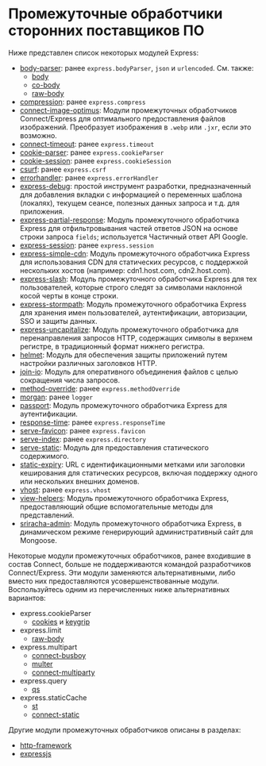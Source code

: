 # Промежуточные обработчики сторонних поставщиков ПО

Ниже представлен список некоторых модулей Express:

-   [body-parser](https://github.com/expressjs/body-parser): ранее `express.bodyParser`, `json` и `urlencoded`. См. также:
    -   [body](https://github.com/raynos/body)
    -   [co-body](https://github.com/visionmedia/co-body)
    -   [raw-body](https://github.com/stream-utils/raw-body)
-   [compression](https://github.com/expressjs/compression): ранее `express.compress`
-   [connect-image-optimus](https://github.com/msemenistyi/connect-image-optimus): Модули промежуточных обработчиков Connect/Express для оптимального предоставления файлов изображений. Преобразует изображения в `.webp` или `.jxr`, если это возможно.
-   [connect-timeout](https://github.com/expressjs/timeout): ранее `express.timeout`
-   [cookie-parser](https://github.com/expressjs/cookie-parser): ранее `express.cookieParser`
-   [cookie-session](https://github.com/expressjs/cookie-session): ранее `express.cookieSession`
-   [csurf](https://github.com/expressjs/csurf): ранее `express.csrf`
-   [errorhandler](https://github.com/expressjs/errorhandler): ранее `express.errorHandler`
-   [express-debug](https://github.com/devoidfury/express-debug): простой инструмент разработки, предназначенный для добавления вкладки с информацией о переменных шаблона (локалях), текущем сеансе, полезных данных запроса и т.д. для приложения.
-   [express-partial-response](https://github.com/nemtsov/express-partial-response): Модуль промежуточного обработчика Express для отфильтровывания частей ответов JSON на основе строки запроса `fields`; используется Частичный ответ API Google.
-   [express-session](https://github.com/expressjs/session): ранее `express.session`
-   [express-simple-cdn](https://github.com/jamiesteven/express-simple-cdn): Модуль промежуточного обработчика Express для использования CDN для статических ресурсов, с поддержкой нескольких хостов (например: cdn1.host.com, cdn2.host.com).
-   [express-slash](https://github.com/ericf/express-slash): Модуль промежуточного обработчика Express для тех пользователей, которые строго следят за символами наклонной косой черты в конце строки.
-   [express-stormpath](https://github.com/stormpath/stormpath-express): Модуль промежуточного обработчика Express для хранения имен пользователей, аутентификации, авторизации, SSO и защиты данных.
-   [express-uncapitalize](https://github.com/jamiesteven/express-uncapitalize): Модуль промежуточного обработчика для перенаправления запросов HTTP, содержащих символы в верхнем регистре, в традиционный формат нижнего регистра.
-   [helmet](https://github.com/helmetjs/helmet): Модуль для обеспечения защиты приложений путем настройки различных заголовков HTTP.
-   [join-io](https://github.com/coderaiser/join-io 'join-io'): Модуль для оперативного объединения файлов с целью сокращения числа запросов.
-   [method-override](https://github.com/expressjs/method-override): ранее `express.methodOverride`
-   [morgan](https://github.com/expressjs/morgan): ранее `logger`
-   [passport](https://github.com/jaredhanson/passport): Модуль промежуточного обработчика Express для аутентификации.
-   [response-time](https://github.com/expressjs/response-time): ранее `express.responseTime`
-   [serve-favicon](https://github.com/expressjs/serve-favicon): ранее `express.favicon`
-   [serve-index](https://github.com/expressjs/serve-index): ранее `express.directory`
-   [serve-static](https://github.com/expressjs/serve-static): Модуль для предоставления статического содержимого.
-   [static-expiry](https://github.com/paulwalker/connect-static-expiry): URL с идентификационными метками или заголовки кеширования для статических ресурсов, включая поддержку одного или нескольких внешних доменов.
-   [vhost](https://github.com/expressjs/vhost): ранее `express.vhost`
-   [view-helpers](https://github.com/madhums/node-view-helpers): Модуль промежуточного обработчика Express, предоставляющий общие вспомогательные методы для представлений.
-   [sriracha-admin](https://github.com/hdngr/siracha): Модуль промежуточного обработчика Express, в динамическом режиме генерирующий административный сайт для Mongoose.

Некоторые модули промежуточных обработчиков, ранее входившие в состав Connect, больше не поддерживаются командой разработчиков Connect/Express. Эти модули заменяются альтернативными, либо вместо них предоставляются усовершенствованные модули. Воспользуйтесь одним из перечисленных ниже альтернативных вариантов:

-   express.cookieParser
    -   [cookies](https://github.com/jed/cookies) и [keygrip](https://github.com/jed/keygrip)
-   express.limit
    -   [raw-body](https://github.com/stream-utils/raw-body)
-   express.multipart
    -   [connect-busboy](https://github.com/mscdex/connect-busboy)
    -   [multer](https://github.com/expressjs/multer)
    -   [connect-multiparty](https://github.com/superjoe30/connect-multiparty)
-   express.query
    -   [qs](https://github.com/visionmedia/node-querystring)
-   express.staticCache
    -   [st](https://github.com/isaacs/st)
    -   [connect-static](https://github.com/andrewrk/connect-static)

Другие модули промежуточных обработчиков описаны в разделах:

-   [http-framework](https://github.com/Raynos/http-framework/wiki/Modules)
-   [expressjs](https://github.com/expressjs)
